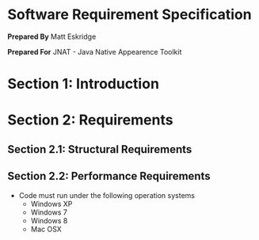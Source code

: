 # Software Requirement Specification

**Prepared By**
Matt Eskridge

**Prepared For**
JNAT - Java Native Appearence Toolkit

# Section 1: Introduction

# Section 2: Requirements

## Section 2.1: Structural Requirements

## Section 2.2: Performance Requirements

* Code must run under the following operation systems
  * Windows XP
  * Windows 7
  * Windows 8
  * Mac OSX